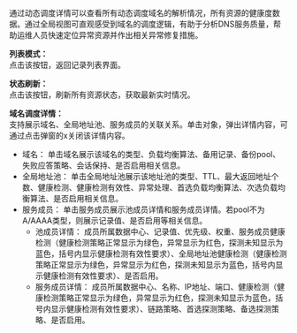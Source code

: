 通过动态调度详情可以查看所有动态调度域名的解析情况，所有资源的健康度数据。通过全局视图可直观感受到域名的调度逻辑，有助于分析DNS服务质量，帮助运维人员快速定位异常资源并作出相关异常修复措施。

**列表模式：**  
点击该按钮，返回记录列表界面。

**状态刷新：**  
点击该按钮，刷新所有资源状态，获取最新实时情况。

**域名调度详情：**  
支持展示域名、全局地址池、服务成员的关联关系。单击对象，弹出详情内容，可通过点击弹窗的x关闭该详情内容。  
- 域名： 单击域名展示该域名的类型、负载均衡算法、备用记录、备份pool、失败应答策略、会话保持、是否启用相关信息。  
- 全局地址池： 单击全局地址池展示该地址池的类型、TTL、最大返回地址个数、健康检测、健康检测有效性、异常处理、首选负载均衡算法、次选负载均衡算法、是否启用相关信息。  
- 服务成员： 单击服务成员展示池成员详情和服务成员详情。若pool不为A/AAAA类型，则展示记录值、是否启用等相关信息。
  - 池成员详情： 成员所属数据中心、记录值、优先级、权重、服务成员健康检测（健康检测策略正常显示为绿色，异常显示为红色，探测未知显示为蓝色，括号内显示健康检测有效性要求）、全局地址池健康检测（健康检测策略正常显示为绿色，异常显示为红色，探测未知显示为蓝色，括号内显示健康检测有效性要求）、是否启用。  
  - 服务成员详情： 成员所属数据中心、名称、IP地址、端口、健康检测（健康检测策略正常显示为绿色，异常显示为红色，探测未知显示为蓝色，括号内显示健康检测有效性要求）、链路策略、首选探测策略、备选探测策略、是否启用。
